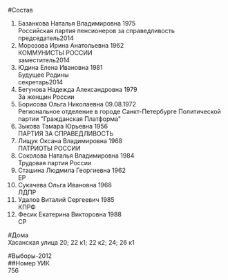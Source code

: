 #Состав  
1. Базанкова Наталья Владимировна 1975  
    Российская партия пенсионеров за справедливость  
    председатель2014  
2. Морозова Ирина Анатольевна 1962  
    КОММУНИСТЫ РОССИИ  
    заместитель2014  
3. Юдина Елена Ивановна 1981  
    Будущее Родины  
    секретарь2014  
4. Бегунова Надежда Александровна 1979  
    За женщин России  
5. Борисова Ольга Николаевна 09.08.1972  
    Региональное отделение в городе Санкт-Петербурге Политической партии "Гражданская Платформа"  
6. Зыкова Тамара Юрьевна 1956  
    ПАРТИЯ ЗА СПРАВЕДЛИВОСТЬ  
7. Лищук Оксана Владимировна 1968  
    ПАТРИОТЫ РОССИИ  
8. Соколова Наталья Владимировна 1984  
    Трудовая партия России  
9. Сташина Людмила Георгиевна 1962  
    ЕР  
10. Сукачева Ольга Ивановна 1968  
    ЛДПР  
11. Удалов Виталий Сергеевич 1985  
    КПРФ  
12. Фесик Екатерина Викторовна 1988  
    СР  
  
#Дома  
Хасанская улица 20; 22 к1; 22 к2; 24; 26 к1  
  
#Выборы-2012  
##Номер УИК  
756  
